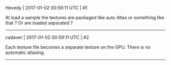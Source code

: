 Hevedy | 2017-01-02 00:59:11 UTC | #1

At load a sample the textures are packaged like auto Atlas or something like that ?
Or are loaded separated ?

-------------------------

cadaver | 2017-01-02 00:59:11 UTC | #2

Each texture file becomes a separate texture on the GPU. There is no automatic atlasing.

-------------------------

